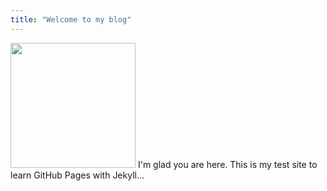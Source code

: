 ```yaml
---
title: "Welcome to my blog"
---
```


<img src="https://i.imgur.com/gvPeKCx.png" width="200" align="top-left"/>
I'm glad you are here. This is my test site to learn GitHub Pages with Jekyll...

<br>
<br>


